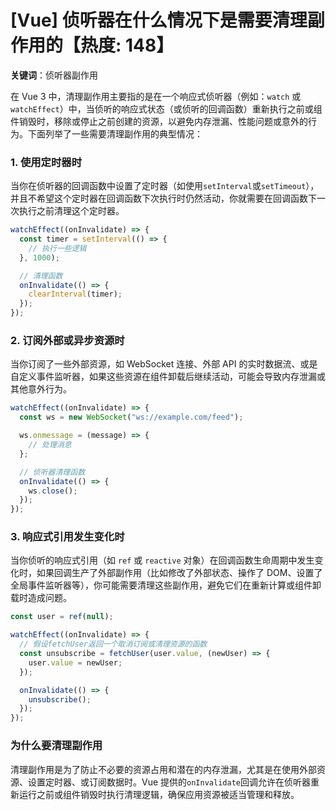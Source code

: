 # [Vue] 侦听器在什么情况下是需要清理副作用的【热度: 148】

**关键词**：侦听器副作用

在 Vue 3 中，清理副作用主要指的是在一个响应式侦听器（例如：`watch` 或 `watchEffect`）中，当侦听的响应式状态（或侦听的回调函数）重新执行之前或组件销毁时，移除或停止之前创建的资源，以避免内存泄漏、性能问题或意外的行为。下面列举了一些需要清理副作用的典型情况：

### 1. **使用定时器时**

当你在侦听器的回调函数中设置了定时器（如使用`setInterval`或`setTimeout`），并且不希望这个定时器在回调函数下次执行时仍然活动，你就需要在回调函数下一次执行之前清理这个定时器。

```javascript
watchEffect((onInvalidate) => {
  const timer = setInterval(() => {
    // 执行一些逻辑
  }, 1000);

  // 清理函数
  onInvalidate(() => {
    clearInterval(timer);
  });
});
```

### 2. **订阅外部或异步资源时**

当你订阅了一些外部资源，如 WebSocket 连接、外部 API 的实时数据流、或是自定义事件监听器，如果这些资源在组件卸载后继续活动，可能会导致内存泄漏或其他意外行为。

```javascript
watchEffect((onInvalidate) => {
  const ws = new WebSocket("ws://example.com/feed");

  ws.onmessage = (message) => {
    // 处理消息
  };

  // 侦听器清理函数
  onInvalidate(() => {
    ws.close();
  });
});
```

### 3. **响应式引用发生变化时**

当你侦听的响应式引用（如 `ref` 或 `reactive` 对象）在回调函数生命周期中发生变化时，如果回调生产了外部副作用（比如修改了外部状态、操作了 DOM、设置了全局事件监听器等），你可能需要清理这些副作用，避免它们在重新计算或组件卸载时造成问题。

```javascript
const user = ref(null);

watchEffect((onInvalidate) => {
  // 假设fetchUser返回一个取消订阅或清理资源的函数
  const unsubscribe = fetchUser(user.value, (newUser) => {
    user.value = newUser;
  });

  onInvalidate(() => {
    unsubscribe();
  });
});
```

### 为什么要清理副作用

清理副作用是为了防止不必要的资源占用和潜在的内存泄漏，尤其是在使用外部资源、设置定时器、或订阅数据时。Vue 提供的`onInvalidate`回调允许在侦听器重新运行之前或组件销毁时执行清理逻辑，确保应用资源被适当管理和释放。